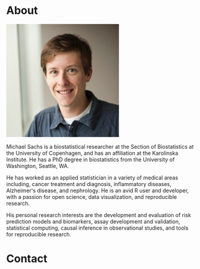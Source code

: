 
# About

<img src="docs/logo.png" />

Michael Sachs is a biostatistical researcher at the Section of Biostatistics at the University of Copenhagen, and has an affiliation at the Karolinska Institute. He has a PhD degree in biostatistics from the University of Washington, Seattle, WA. 

He has worked as an applied statistician in a variety of medical areas including, cancer treatment and diagnosis, inflammatory diseases, Alzheimer's disease, and nephrology. He is an avid R user and developer, with a passion for open science, data visualization, and reproducible research. 

His personal research interests are the development and evaluation of risk prediction models and biomarkers, assay development and validation, statistical computing, causal inference in observational studies, and tools for reproducible research.


# Contact

[<!--html_preserve--><i class="fab  fa-github fa-5x "></i><!--/html_preserve-->](https://github.com/sachsmc)
[<!--html_preserve--><i class="fab  fa-twitter fa-5x "></i><!--/html_preserve-->](https://twitter.com/sachsmc)
[<!--html_preserve--><i class="fas  fa-envelope fa-5x "></i><!--/html_preserve-->](mailto:michael.sachs@sund.ku.dk)
